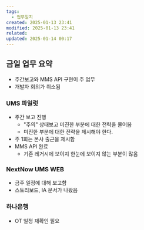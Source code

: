 ```yaml
---
tags:
  - 업무일지
created: 2025-01-13 23:41
modified: 2025-01-13 23:41
related: 
updated: 2025-01-14 00:17
---
```

## 금일 업무 요약
- 주간보고와 MMS API 구현이 주 업무
- 개발자 회의가 취소됨

### UMS 파일럿
- 주간 보고 진행
	- "주의" 상태보고 미진한 부분에 대한 전략을 물어봄
	- 미진한 부분에 대한 전략을 제시해야 한다.
- 주 1회는 본사 출근을 제시함
- MMS API 완료
	- 기존 레거시에 보이지 한눈에 보이지 않는 부분이 많음

### NextNow UMS WEB
- 금주 일정에 대해 보고함
- 스토리보드, IA 문서가 나왔음

### 하나은행
- OT 일정 재확인 필요
